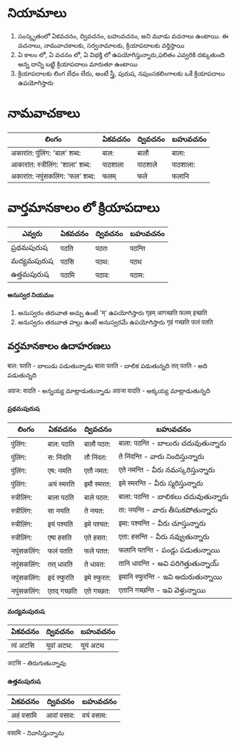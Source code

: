 # నియామాలు  
1. సంస్కృతంలో ఏకవచనం, ద్వివచనం, బహువచనం, అని మూడు 
వచనాలు ఉంటాయి. ఈ వచనాలు, నామవాచకాలకు, సర్వనామాలకు, క్రియాపదాలకు 
వర్తిస్తాయి 
2. ఏ కాలం లో, ఏ వచనం లో, ఏ విభక్తి లో  ఉపయోగిస్తున్నారు,ఫలితం ఎవ్వరికి దక్కుతుంది అన్న దాన్ని బట్టి క్రియాపదాలు మారుతూ ఉంటాయి
3. క్రియాపదాలకు లింగ బేధం లేదు, అంటే స్త్రీ, పురుష, నపుంసకలింగాలకు ఒకే క్రియాపదాలు ఉపయోగిస్తారు  


# నామవాచకాలు 

లింగం   | ఏకవచనం     | ద్వివచనం     | బహువచనం 
-------------|---------------|---------------|-----------
अकारांत: पुंलिंग: 'बाल' शब्द: | बाल: | बालौ | बाला:
आकारांत: स्त्रीलिंग: 'शाला' शब्द: | पाठशाला | पाठशाले | पाठशाला:
अकारांत: नपुंसकलिंग: 'फल' शब्द: | फलम् | फले | फलानि 

# వార్తమానకాలం లో  క్రియాపదాలు 

ఎవ్వరు | ఏకవచనం     | ద్వివచనం     | బహువచనం 
-------------|---------------|---------------|-----------
ప్రథమపురుష | पठति | पठतः | पठन्ति 
మద్యమపురుష | पठसि | पठथ: | पठथ 
ఉత్తమపురుష | पठामि | पठाव: | पठाम:


#### అనుస్వర నియమం 

1. అనుస్వరం తరువాత అచ్చు ఉంటే 'म्' ఉపయోగిస్తారు 
गृहम् आगच्छति 
फलम् इच्छति 
2. అనుస్వరం తరువాత హల్లు ఉంటే అనుస్వరమే ఉపయోగిస్తారు
गृहं गच्छति 
फलं पतति 

## వర్తమానకాలం ఉదాహరణలు 
बाल: पतति - బాలుడు పడుతున్నాడు 
बाला पतति - బాలిక పడుతున్నది 
तत् पतति - అది పడుతున్నది 

अग्रज: वादति - అన్నయ్య మాట్లాడుతున్నాడు 
अग्रजा वादति - అక్కయ్య మాట్లాడుతున్నది


#### ప్రథమపురుష
లింగం   | ఏకవచనం     | ద్వివచనం     | బహువచనం 
-------------|---------------|---------------|-----------
 पुंलिंग: | बाल: पठति | बालौ पठत: | बाला: पठन्ति - బాలురు చదువుతున్నారు 
 पुंलिंग: | स: निंदति | तौ निंदत: | ते निंदन्ति - వారు  నిందిస్తున్నారు 
 पुंलिंग: | एष: नमति | एतौ नमत: | एते नमन्ति - వీరు నమస్కరిస్తున్నారు 
 पुंलिंग: | अयं स्मरति  | इमौ स्मरत: | इमे स्मरन्ति - వీరు స్మరిస్తున్నారు 
 स्त्रीलिंग: | बाला पठति | बाले पठत: | बाला: पठन्ति - బాలికలు చదువుతున్నారు 
 स्त्रीलिंग: | सा नयति | ते नयत: | ता: नयन्ति - వారు తీసుకపోతున్నారు 
 स्त्रीलिंग: | इयं पश्यति | इमे पश्यत: | इमा: पश्यन्ति - వీరు చూస్తున్నారు 
 स्त्रीलिंग: | एषा हसति | एते हसत: | एता: हसन्ति - వీరు నవ్వుతున్నారు 
 नपुंसकलिंग: | फलं पतति | फले पतत: | फलानि पतन्ति - పండ్లు పడుతున్నాయి 
 नपुंसकलिंग: | तत् धावति | ते धावत: | तानि धावन्ति - అవి పరిగెత్తుతున్నాయ్ 
 नपुंसकलिंग: | इदं स्फुरति | इमे स्फुरत: | इमानि स्फुरन्ति - ఇవి అదురుతున్నాయి 
 नपुंसकलिंग: | एतद् गच्छति | एते गच्छत: | एतानि गच्छन्ति - ఇవి వెళ్తున్నాయి 

 #### మద్యమపురుష
 ఏకవచనం     | ద్వివచనం     | బహువచనం 
 ---------------|---------------|-----------
त्वं अटसि |  युवां अटथ: | यूयं अटथ 
अटसि - తిరుగుతున్నావు
 
 #### ఉత్తమపురుష 
 ఏకవచనం     | ద్వివచనం     | బహువచనం 
 ---------------|---------------|-----------
अहं वसामि  | आवां वसाव:  |  वयं वसाम:
वसामि - నివాసిస్తున్నాను 